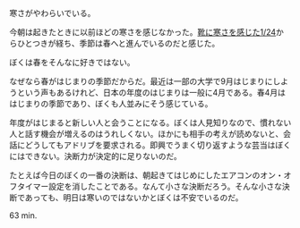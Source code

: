 寒さがやわらいでいる。

今朝は起きたときに以前ほどの寒さを感じなかった。[靴に寒さを感じた1/24](https://bouzuya.hatenablog.com/entry/2012/01/24/221659)からひとつきが経ち、季節は春へと進んでいるのだと感じた。

ぼくは春をそんなに好きではない。

なぜなら春がはじまりの季節だからだ。最近は一部の大学で9月はじまりにしようという声もあるけれど、日本の年度のはじまりは一般に4月である。春4月ははじまりの季節であり、ぼくも人並みにそう感じている。

年度がはじまると新しい人と会うことになる。ぼくは人見知りなので、慣れない人と話す機会が増えるのはうれしくない。ほかにも相手の考えが読めないと、会話にどうしてもアドリブを要求される。即興でうまく切り返すような芸当はぼくにはできない。決断力が決定的に足りないのだ。

たとえば今日のぼくの一番の決断は、朝起きてはじめにしたエアコンのオン・オフタイマー設定を消したことである。なんて小さな決断だろう。そんな小さな決断であっても、明日は寒いのではないかとぼくは不安でいるのだ。

63 min.
